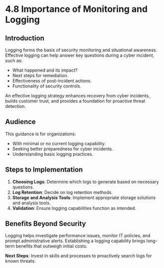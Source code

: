 # 4.8 Importance of Monitoring and Logging 

## Introduction
Logging forms the basis of security monitoring and situational awareness. Effective logging can help answer key questions during a cyber incident, such as:
- What happened and its impact?
- Next steps for remediation.
- Effectiveness of post-incident actions.
- Functionality of security controls.

An effective logging strategy enhances recovery from cyber incidents, builds customer trust, and provides a foundation for proactive threat detection.

## Audience
This guidance is for organizations:
- With minimal or no current logging capability.
- Seeking better preparedness for cyber incidents.
- Understanding basic logging practices.

## Steps to Implementation
1. **Choosing Logs**: Determine which logs to generate based on necessary questions.
2. **Log Retention**: Decide on log retention methods.
3. **Storage and Analysis Tools**: Implement appropriate storage solutions and analysis tools.
4. **Validation**: Ensure logging capabilities function as intended.

## Benefits Beyond Security
Logging helps investigate performance issues, monitor IT policies, and prompt administrative alerts. Establishing a logging capability brings long-term benefits that outweigh initial costs.

**Next Steps**: Invest in skills and processes to proactively search logs for known threats.

